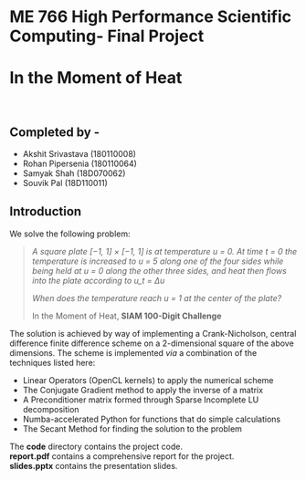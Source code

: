 # ME 766 High Performance Scientific Computing- Final Project  
# In the Moment of Heat
<br>

## Completed by - 
* Akshit Srivastava (180110008)
* Rohan Pipersenia (180110064)
* Samyak Shah (18D070062)
* Souvik Pal (18D110011)

## Introduction
We solve the following problem:

> _A square plate [−1, 1] × [−1, 1] is at temperature u = 0. At time *t* = 0
the temperature is increased to *u = 5* along one of the four sides while
being held at *u = 0* along the other three sides, and heat then flows into
the plate according to *u_t = ∆u*_
>
>_When does the temperature reach *u = 1* at the center of the plate?_
>
> In the Moment of Heat, **SIAM 100-Digit Challenge**

The solution is achieved by way of implementing a Crank-Nicholson, central difference
finite difference scheme on a 2-dimensional square of the above dimensions. The
scheme is implemented _via_ a combination of the techniques listed here:
* Linear Operators (OpenCL kernels) to apply the numerical scheme
* The Conjugate Gradient method to apply the inverse of a matrix
* A Preconditioner matrix formed through Sparse Incomplete LU decomposition
* Numba-accelerated Python for functions that do simple calculations
* The Secant Method for finding the solution to the problem

The **code** directory contains the project code.  
**report.pdf** contains a comprehensive report for the project.  
**slides.pptx** contains the presentation slides.